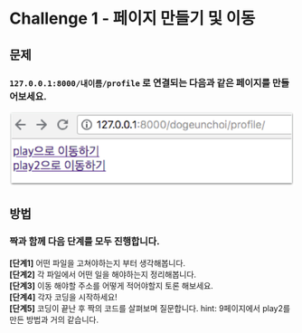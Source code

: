# Challenge 1 - 페이지 만들기 및 이동

## 문제

### `127.0.0.1:8000/내이름/profile` 로 연결되는 다음과 같은 페이지를 만들어보세요.

![&#xD074;&#xB9AD; &#xC2DC; &#xC2E4;&#xC81C;&#xB85C; &#xC774;&#xB3D9;&#xB418;&#xC5B4;&#xC57C; &#xD569;&#xB2C8;&#xB2E4;.](../../.gitbook/assets/image%20%2885%29.png)

## 방법

### **짝과 함께 다음 단계를 모두 진행합니다.**

**\[단계1\]** 어떤 파일을 고쳐야하는지 부터 생각해봅니다.  
**\[단계2\]** 각 파일에서 어떤 일을 해야하는지 정리해봅니다.  
**\[단계3\]** 이동 해야할 주소를 어떻게 적어야할지 토론 해보세요.  
**\[단계4\]** 각자 코딩을 시작하세요!  
**\[단계5\]** 코딩이 끝난 후 짝의 코드를 살펴보며 질문합니다. hint: 9페이지에서 play2를 만든 방법과 거의 같습니다.

